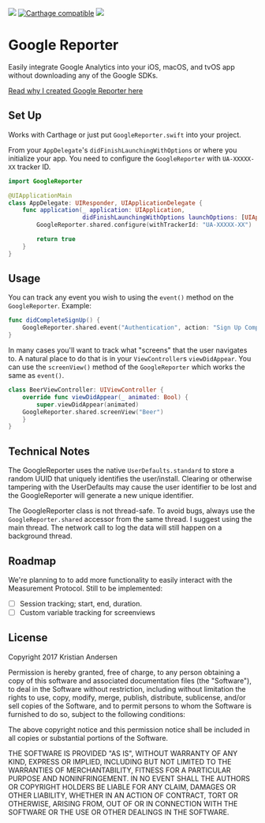 [![](http://img.shields.io/badge/Swift-4.0-blue.svg)]()
[![Carthage compatible](https://img.shields.io/badge/Carthage-compatible-4BC51D.svg)](https://github.com/Carthage/Carthage)
[![](http://img.shields.io/badge/operator_overload-nope-green.svg)](https://gist.github.com/duemunk/61e45932dbb1a2ca0954)

# Google Reporter

Easily integrate Google Analytics into your iOS, macOS, and tvOS app without downloading any of the Google SDKs.

[Read why I created Google Reporter here](https://medium.com/swift-digest/using-google-analytics-in-your-app-without-any-sdks-46f9a70bc178)

## Set Up

Works with Carthage or just put ``GoogleReporter.swift`` into your project. 

From your ``AppDelegate``'s ``didFinishLaunchingWithOptions`` or where you initialize your app. You need to configure the
``GoogleReporter`` with ``UA-XXXXX-XX`` tracker ID.

```swift
import GoogleReporter

@UIApplicationMain
class AppDelegate: UIResponder, UIApplicationDelegate {
    func application(_ application: UIApplication,
                     didFinishLaunchingWithOptions launchOptions: [UIApplicationLaunchOptionsKey: Any]?) -> Bool {
        GoogleReporter.shared.configure(withTrackerId: "UA-XXXXX-XX")

        return true
    }
}
```

## Usage

You can track any event you wish to using the ``event()`` method on the ``GoogleReporter``. Example:

```swift
func didCompleteSignUp() {
    GoogleReporter.shared.event("Authentication", action: "Sign Up Completed")
}
```

In many cases you'll want to track what "screens" that the user navigates to. A natural place to do that is in your ``ViewController``s ``viewDidAppear``.
You can use the ``screenView()`` method of the ``GoogleReporter`` which works the same as ``event()``.

```swift
class BeerViewController: UIViewController {
    override func viewDidAppear(_ animated: Bool) {
        super.viewDidAppear(animated)
	GoogleReporter.shared.screenView("Beer")
    }
}
```

## Technical Notes

The GoogleReporter uses the native ``UserDefaults.standard`` to store a random UUID that uniquely identifies the user/install. Clearing or otherwise tampering
with the UserDefaults may cause the user identifier to be lost and the GoogleReporter will generate a new unique identifier.

The GoogleReporter class is not thread-safe. To avoid bugs, always use the ``GoogleReporter.shared`` accessor from the same thread. I suggest using the main thread.
The network call to log the data will still happen on a background thread.


## Roadmap

We're planning to to add more functionality to easily interact with the Measurement Protocol.
Still to be implemented:

- [ ] Session tracking; start, end, duration.
- [ ] Custom variable tracking for screenviews

## License

Copyright 2017 Kristian Andersen

Permission is hereby granted, free of charge, to any person obtaining a copy of this software and associated documentation files (the "Software"), to deal in the Software without restriction, including without limitation the rights to use, copy, modify, merge, publish, distribute, sublicense, and/or sell copies of the Software, and to permit persons to whom the Software is furnished to do so, subject to the following conditions:

The above copyright notice and this permission notice shall be included in all copies or substantial portions of the Software.

THE SOFTWARE IS PROVIDED "AS IS", WITHOUT WARRANTY OF ANY KIND, EXPRESS OR IMPLIED, INCLUDING BUT NOT LIMITED TO THE WARRANTIES OF MERCHANTABILITY, FITNESS FOR A PARTICULAR PURPOSE AND NONINFRINGEMENT. IN NO EVENT SHALL THE AUTHORS OR COPYRIGHT HOLDERS BE LIABLE FOR ANY CLAIM, DAMAGES OR OTHER LIABILITY, WHETHER IN AN ACTION OF CONTRACT, TORT OR OTHERWISE, ARISING FROM, OUT OF OR IN CONNECTION WITH THE SOFTWARE OR THE USE OR OTHER DEALINGS IN THE SOFTWARE.
